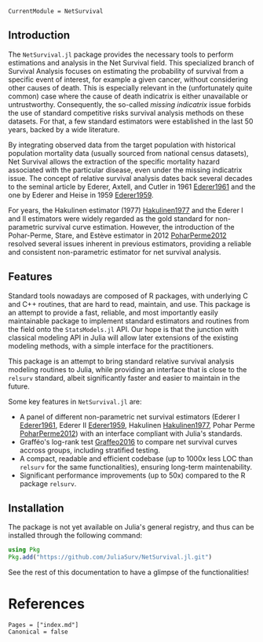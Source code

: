 ```@meta
CurrentModule = NetSurvival
```

## Introduction


The `NetSurvival.jl` package provides the necessary tools to perform estimations and analysis in the Net Survival field. This specialized branch of Survival Analysis focuses on estimating the probability of survival from a specific event of interest, for example a given cancer, without considering other causes of death. This is especially relevant in the (unfortunately quite common) case where the cause of death indicatrix is either unavailable or untrustworthy. Consequently, the so-called *missing indicatrix* issue forbids the use of standard competitive risks survival analysis methods on these datasets.  For that, a few standard estimators were established in the last 50 years, backed by a wide literature.

By integrating observed data from the target population with historical population mortality data (usually sourced from national census datasets), Net Survival allows the extraction of the specific mortality hazard associated with the particular disease, even under the missing indicatrix issue. The concept of relative survival analysis dates back several decades to the seminal article by Ederer, Axtell, and Cutler in 1961 [Ederer1961](@cite) and the one by Ederer and Heise in 1959 [Ederer1959](@cite).

For years, the Hakulinen estimator (1977) [Hakulinen1977](@cite) and the Ederer I and II estimators were widely regarded as the gold standard for non-parametric survival curve estimation. However, the introduction of the Pohar-Perme, Stare, and Estève estimator in 2012 [PoharPerme2012](@cite) resolved several issues inherent in previous estimators, providing a reliable and consistent non-parametric estimator for net survival analysis.

## Features

Standard tools nowadays are composed of R packages, with underlying C and C++ routines, that are hard to read, maintain, and use. This package is an attempt to provide a fast, reliable, and most importantly easily maintainable package to implement standard estimators and routines from the field onto the `StatsModels.jl` API. Our hope is that the junction with classical modeling API in Julia will allow later extensions of the existing modeling methods, with a simple interface for the practitioners.

This package is an attempt to bring standard relative survival analysis modeling routines to Julia, while providing an interface that is close to the `relsurv` standard, albeit significantly faster and easier to maintain in the future.

Some key features in `NetSurvival.jl` are:

- A panel of different non-parametric net survival estimators (Ederer I [Ederer1961](@cite), Ederer II [Ederer1959](@cite), Hakulinen [Hakulinen1977](@cite), Pohar Perme [PoharPerme2012](@cite)) with an interface compliant with Julia's standards. 
- Grafféo's log-rank test [Graffeo2016](@cite) to compare net survival curves accross groups, including stratified testing.
- A compact, readable and efficient codebase (up to 1000x less LOC than `relsurv` for the same functionalities), ensuring long-term maintenability.
- Significant performance improvements (up to 50x) compared to the R package `relsurv`.

## Installation

The package is not yet available on Julia's general registry, and thus can be installed through the following command:

```julia
using Pkg
Pkg.add("https://github.com/JuliaSurv/NetSurvival.jl.git")
```

See the rest of this documentation to have a glimpse of the functionalities!

# References

```@bibliography
Pages = ["index.md"]
Canonical = false
```
